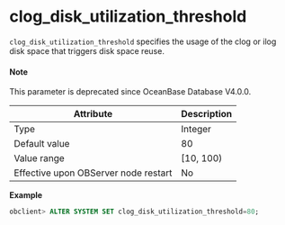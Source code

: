clog_disk_utilization_threshold
====================================================

`clog_disk_utilization_threshold` specifies the usage of the clog or ilog disk space that triggers disk space reuse.


<main id="notice" type='explain'>
  <h4>Note</h4>
  <p>This parameter is deprecated since OceanBase Database V4.0.0. </p>
</main>


| Attribute | Description |
|------------------|------------|
| Type | Integer |
| Default value | 80 |
| Value range | \[10, 100) |
| Effective upon OBServer node restart | No |




**Example**

```sql
obclient> ALTER SYSTEM SET clog_disk_utilization_threshold=80;
```


